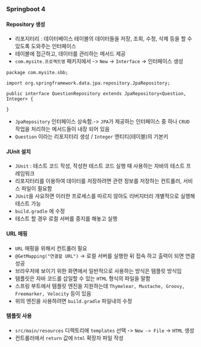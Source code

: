 ### Springboot 4

#### Repository 생성
- 리포지터리 : 데이터베이스 테이블의 데이터들을 저장, 조회, 수정, 삭제 등을 할 수 있도록 도와주는 인터페이스
- 테이블에 접근하고, 데이터를 관리하는 메서드 제공
- `com.mysite.프로젝트명` 패키지에서 -> `New` -> `Interface` -> 인터페이스 생성
```
package com.mysite.sbb;

import org.springframework.data.jpa.repository.JpaRepository;

public interface QuestionRepository extends JpaRepository<Question, Integer> {

}
```
- `JpaRepository` 인터페이스 상속함.-> `JPA`가 제공하는 인터페이스 중 하나 `CRUD` 작업을 처리하는 메서드들이 내장 되어 있음
- `Question` 이라는 리포지터리 생성 / `Integer` 엔티티(테이블)의 기본키

#### JUnit 설치
- `JUnit` : 테스트 코드 작성, 작성한 테스트 코드 실행 때 사용하는 자바의 테스트 프레임워크
- 리포지터리를 이용하여 데이터를 저장하려면 관련 정보를 저장하는 컨트롤러, 서비스 파일이 필요함
- `JUnit`을 사요하면 이러한 프로세스를 따르지 않아도 리버지터리 개별적으로 실행해 테스트 가능
- `build.gradle` 에 수정
- 테스트 할 경우 로컬 서버를 중지를 해놓고 실행

#### URL 매핑
- `URL` 매핑을 위해서 컨트롤러 필요
- `@GetMapping("연결할 URL")` -> 로컬 서버를 실행한 뒤 접속 하고 출력이 되면 연결 성공
- 브라우저에 보이기 위한 화면에서 일반적으로 사용하는 방식은 템플릿 방식임
- 템플릿은 자바 코드를 삽일할 수 있는 `HTML` 형식의 파일을 말함
- 스프링 부트에서 템플릿 엔진을 지원하는데 `Thymelear, Mustache, Groovy, Freemarker, Velocity` 등이 있음
- 위의 엔진을 사용하려면 `build.gradle` 파일내의 수정

#### 템플릿 사용
- `src/main/resources` 디렉토리에 `templates` 선택 -> `New -> File` -> `HTML` 생성 
- 컨트롤러에서 `return` 값에 `html` 확장자 파일 작성